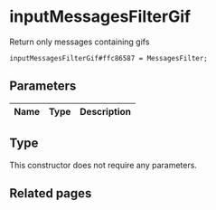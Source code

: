 # inputMessagesFilterGif
Return only messages containing gifs

```
inputMessagesFilterGif#ffc86587 = MessagesFilter;
```

## Parameters
| Name | Type | Description |
| ---- | :----: | ----------- |


## Type
This constructor does not require any parameters.

## Related pages
